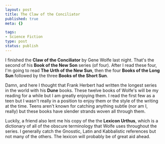 ```yaml
--- 
layout: post
title: The Claw of the Conciliator
published: true
meta: {}

tags: 
- Science Fiction
type: post
status: publish
---
```

I finished the <strong>Claw of the Conciliator</strong> by Gene Wolfe last  night. That's the second of his <strong>Book of the New Son</strong> series (of  four). After I read these four, I'm going to read <strong>The Urth of the New  Sun</strong>, then the four <strong>Books of the Long Sun</strong> followed by  the three <strong>Books of the Short Sun</strong>.

Damn, and here I thought that Frank Herbert had written the longest series in  the world with his <strong>Dune</strong> books. These twelve books of Wolfe's  will be my reading for a while but I am greatly enjoying them. I read the first  few as a teen but I wasn't really in a position to enjoy them or the style of  the writing at the time. Teens aren't known for catching anything subtle (nor am  I, really) but these books have slender strands woven all through them.

Luckily, a friend also lent me his copy of the the <strong>Lexicon  Urthus</strong>, which is a dictionary of all of the obscure terminology that  Wolfe uses throughout the series. I generally catch the Gnosstic, Latin and  Kabbalistic references but not many of the others. The lexicon will probably be  of great aid ahead.
